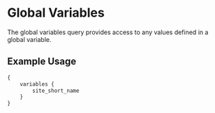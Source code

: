 # Global Variables

The global variables query provides access to any values defined in a global variable.

## Example Usage

```graphql
{
    variables {
        site_short_name
    }
}
```